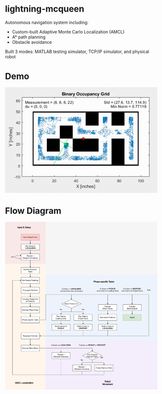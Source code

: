 # lightning-mcqueen

Autonomous navigation system including:
- Custom-built Adaptive Monte Carlo Localization (AMCL)
- A* path planning
- Obstacle avoidance

Built 3 modes: MATLAB testing simulator, TCP/IP simulator, and physical robot

# Demo

![Alt Text](imgs/demo.gif)

# Flow Diagram

![Alt Text](imgs/flow.png)

